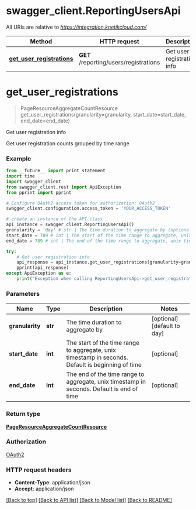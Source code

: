 # swagger_client.ReportingUsersApi

All URIs are relative to *https://integration.knetikcloud.com/*

Method | HTTP request | Description
------------- | ------------- | -------------
[**get_user_registrations**](ReportingUsersApi.md#get_user_registrations) | **GET** /reporting/users/registrations | Get user registration info


# **get_user_registrations**
> PageResourceAggregateCountResource get_user_registrations(granularity=granularity, start_date=start_date, end_date=end_date)

Get user registration info

Get user registration counts grouped by time range

### Example 
```python
from __future__ import print_statement
import time
import swagger_client
from swagger_client.rest import ApiException
from pprint import pprint

# Configure OAuth2 access token for authorization: OAuth2
swagger_client.configuration.access_token = 'YOUR_ACCESS_TOKEN'

# create an instance of the API class
api_instance = swagger_client.ReportingUsersApi()
granularity = 'day' # str | The time duration to aggregate by (optional) (default to day)
start_date = 789 # int | The start of the time range to aggregate, unix timestamp in seconds. Default is beginning of time (optional)
end_date = 789 # int | The end of the time range to aggregate, unix timestamp in seconds. Default is end of time (optional)

try: 
    # Get user registration info
    api_response = api_instance.get_user_registrations(granularity=granularity, start_date=start_date, end_date=end_date)
    pprint(api_response)
except ApiException as e:
    print("Exception when calling ReportingUsersApi->get_user_registrations: %s\n" % e)
```

### Parameters

Name | Type | Description  | Notes
------------- | ------------- | ------------- | -------------
 **granularity** | **str**| The time duration to aggregate by | [optional] [default to day]
 **start_date** | **int**| The start of the time range to aggregate, unix timestamp in seconds. Default is beginning of time | [optional] 
 **end_date** | **int**| The end of the time range to aggregate, unix timestamp in seconds. Default is end of time | [optional] 

### Return type

[**PageResourceAggregateCountResource**](PageResourceAggregateCountResource.md)

### Authorization

[OAuth2](../README.md#OAuth2)

### HTTP request headers

 - **Content-Type**: application/json
 - **Accept**: application/json

[[Back to top]](#) [[Back to API list]](../README.md#documentation-for-api-endpoints) [[Back to Model list]](../README.md#documentation-for-models) [[Back to README]](../README.md)

